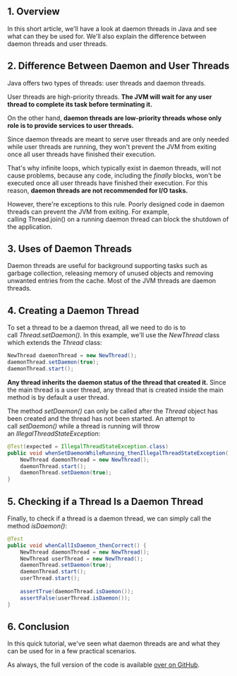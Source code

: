 
## 1. Overview

In this short article, we'll have a look at daemon threads in Java and see what can they be used for. We'll also explain the difference between daemon threads and user threads.

## 2. Difference Between Daemon and User Threads

Java offers two types of threads: user threads and daemon threads.

User threads are high-priority threads. **The JVM will wait for any user thread to complete its task before terminating it.**

On the other hand, **daemon threads are low-priority threads whose only role is to provide services to user threads.**

Since daemon threads are meant to serve user threads and are only needed while user threads are running, they won't prevent the JVM from exiting once all user threads have finished their execution.

That's why infinite loops, which typically exist in daemon threads, will not cause problems, because any code, including the _finally_ blocks, won't be executed once all user threads have finished their execution. For this reason, **daemon threads are not recommended for I/O tasks.**

However, there're exceptions to this rule. Poorly designed code in daemon threads can prevent the JVM from exiting. For example, calling Thread.join() on a running daemon thread can block the shutdown of the application.

## 3. Uses of Daemon Threads

Daemon threads are useful for background supporting tasks such as garbage collection, releasing memory of unused objects and removing unwanted entries from the cache. Most of the JVM threads are daemon threads.

## 4. Creating a Daemon Thread

To set a thread to be a daemon thread, all we need to do is to call _Thread.setDaemon()._ In this example, we'll use the _NewThread_ class which extends the _Thread_ class:

```java
NewThread daemonThread = new NewThread();
daemonThread.setDaemon(true);
daemonThread.start();
```

**Any thread inherits the daemon status of the thread that created it.** Since the main thread is a user thread, any thread that is created inside the main method is by default a user thread.

The method _setDaemon()_ can only be called after the _Thread_ object has been created and the thread has not been started. An attempt to call _setDaemon()_ while a thread is running will throw an _IllegalThreadStateException_:

```java
@Test(expected = IllegalThreadStateException.class)
public void whenSetDaemonWhileRunning_thenIllegalThreadStateException() {
    NewThread daemonThread = new NewThread();
    daemonThread.start();
    daemonThread.setDaemon(true);
}
```

## 5. Checking if a Thread Is a Daemon Thread

Finally, to check if a thread is a daemon thread, we can simply call the method _isDaemon()_:

```java
@Test
public void whenCallIsDaemon_thenCorrect() {
    NewThread daemonThread = new NewThread();
    NewThread userThread = new NewThread();
    daemonThread.setDaemon(true);
    daemonThread.start();
    userThread.start();
    
    assertTrue(daemonThread.isDaemon());
    assertFalse(userThread.isDaemon());
}
```

## 6. Conclusion

In this quick tutorial, we've seen what daemon threads are and what they can be used for in a few practical scenarios.

As always, the full version of the code is available [over on GitHub](https://github.com/eugenp/tutorials/tree/master/core-java-modules/core-java-concurrency-advanced-2).